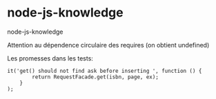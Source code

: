 # node-js-knowledge
node-js-knowledge


Attention au dépendence circulaire des requires (on obtient undefined)

Les promesses dans les tests:

    it('get() should not find ask before inserting ', function () {
            return RequestFacade.get(isbn, page, ex);
        }
    );
